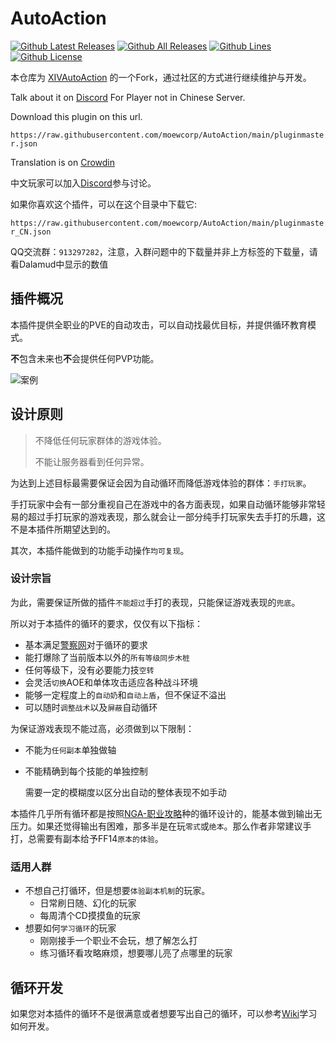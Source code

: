 
# AutoAction

[![Github Latest Releases](https://img.shields.io/github/downloads/moewcorp/AutoAction/latest/total.svg?label=最新版本下载量&style=for-the-badge)]()
[![Github All Releases](https://img.shields.io/github/downloads/moewcorp/AutoAction/total.svg?label=总下载量&style=for-the-badge)]()
[![Github Lines](https://img.shields.io/tokei/lines/github/moewcorp/AutoAction?label=总行数&style=for-the-badge)]()
[![Github License](https://img.shields.io/github/license/moewcorp/AutoAction.svg?label=开源协议&style=for-the-badge)]()

本仓库为 [XIVAutoAction](https://github.com/ArchiDog1998/XIVAutoAction) 的一个Fork，通过社区的方式进行继续维护与开发。



Talk about it on [Discord](https://discord.gg/nfzmJ6ujDP) For Player not in Chinese Server.

Download this plugin on this url.

`https://raw.githubusercontent.com/moewcorp/AutoAction/main/pluginmaster.json`

Translation is on [Crowdin](https://crowdin.com/project/xivautoattack)

中文玩家可以加入[Discord](https://discord.gg/awuCKbxR6q)参与讨论。

如果你喜欢这个插件，可以在这个目录中下载它: 

`https://raw.githubusercontent.com/moewcorp/AutoAction/main/pluginmaster_CN.json`

QQ交流群：`913297282`，注意，入群问题中的下载量并非上方标签的下载量，请看Dalamud中显示的数值

## 插件概况

本插件提供全职业的PVE的自动攻击，可以自动找最优目标，并提供循环教育模式。

**不**包含未来也**不**会提供任何PVP功能。

![案例](gifs/ExampleDNC.gif)

## 设计原则

> 不降低任何玩家群体的游戏体验。
>
> 不能让服务器看到任何异常。

为达到上述目标最需要保证会因为自动循环而降低游戏体验的群体：`手打玩家`。

手打玩家中会有一部分重视自己在游戏中的各方面表现，如果自动循环能够非常轻易的超过手打玩家的游戏表现，那么就会让一部分纯手打玩家失去手打的乐趣，这不是本插件所期望达到的。 

其次，本插件能做到的功能手动操作`均可复现`。

### 设计宗旨

为此，需要保证所做的插件`不能超过`手打的表现，只能保证游戏表现的`兜底`。

所以对于本插件的循环的要求，仅仅有以下指标：

- 基本满足[警察网](https://xivanalysis.com/)对于循环的要求
- 能打爆除了当前版本以外的`所有等级同步木桩`
- 任何等级下，没有必要能力技`空转`
- 会灵活`切换`AOE和单体攻击适应各种战斗环境
- 能够一定程度上的`自动奶`和`自动上盾`，但不保证不溢出
- 可以随时`调整战术`以及`屏蔽`自动循环

为保证游戏表现不能过高，必须做到以下限制：

- 不能为`任何副本`单独做轴

- 不能精确到每个技能的单独控制

  需要一定的模糊度以区分出自动的整体表现不如手动

本插件几乎所有循环都是按照[NGA-职业攻略](https://nga.178.com/thread.php?fid=-362960)种的循环设计的，能基本做到输出无压力。如果还觉得输出有困难，那多半是在玩`零式`或`绝本`。那么作者非常建议手打，总需要有副本给予FF14`原本的体验`。

### 适用人群
- 不想自己打循环，但是想要`体验副本机制`的玩家。
  - 日常刷日随、幻化的玩家
  - 每周清个CD摸摸鱼的玩家
- 想要如何`学习循环`的玩家
  - 刚刚接手一个职业不会玩，想了解怎么打
  - 练习循环看攻略麻烦，想要哪儿亮了点哪里的玩家



## 循环开发

如果您对本插件的循环不是很满意或者想要写出自己的循环，可以参考[Wiki](https://github.com/moewcorp/AutoAction/wiki)学习如何开发。

